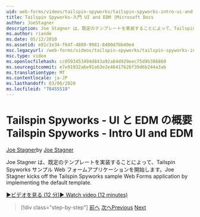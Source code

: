 ```yaml
---
uid: web-forms/videos/tailspin-spyworks/tailspin-spyworks-intro-ui-and-edm
title: Tailspin Spyworks-入門 UI and EDM |Microsoft Docs
author: JoeStagner
description: Joe Stagner は、既定のテンプレートを実装することによって、Tailspin Spyworks サンプル Web フォームアプリケーションを開始します。
ms.author: riande
ms.date: 05/12/2010
ms.assetid: e81c1e34-f64f-4889-9981-8400d7bb49e4
msc.legacyurl: /web-forms/videos/tailspin-spyworks/tailspin-spyworks-intro-ui-and-edm
msc.type: video
ms.openlocfilehash: cc0593453494d843a92a84d929eec75d9b386860
ms.sourcegitcommit: e7e91932a6e91a63e2e46417626f39d6b244a3ab
ms.translationtype: MT
ms.contentlocale: ja-JP
ms.lasthandoff: 03/06/2020
ms.locfileid: "78455518"
---
```

# <a name="tailspin-spyworks---intro-ui-and-edm"></a><span data-ttu-id="aa4b0-103">Tailspin Spyworks - UI と EDM の概要</span><span class="sxs-lookup"><span data-stu-id="aa4b0-103">Tailspin Spyworks - Intro UI and EDM</span></span>

<span data-ttu-id="aa4b0-104">[Joe Stagner](https://github.com/JoeStagner)</span><span class="sxs-lookup"><span data-stu-id="aa4b0-104">by [Joe Stagner](https://github.com/JoeStagner)</span></span>

<span data-ttu-id="aa4b0-105">Joe Stagner は、既定のテンプレートを実装することによって、Tailspin Spyworks サンプル Web フォームアプリケーションを開始します。</span><span class="sxs-lookup"><span data-stu-id="aa4b0-105">Joe Stagner kicks off the Tailspin Spyworks sample Web Forms application by implementing the default template.</span></span>

[<span data-ttu-id="aa4b0-106">&#9654;ビデオを見る (12 分)</span><span class="sxs-lookup"><span data-stu-id="aa4b0-106">&#9654; Watch video (12 minutes)</span></span>](https://channel9.msdn.com/Blogs/ASP-NET-Site-Videos/tailspin-spyworks-intro-ui-and-edm)

> [!div class="step-by-step"]
> <span data-ttu-id="aa4b0-107">[前へ](tailspin-spyworks-implementing-and-using-the-also-purchased-control.md)
> [次へ](tailspin-spyworks-directory-organization.md)</span><span class="sxs-lookup"><span data-stu-id="aa4b0-107">[Previous](tailspin-spyworks-implementing-and-using-the-also-purchased-control.md)
[Next](tailspin-spyworks-directory-organization.md)</span></span>

